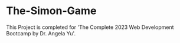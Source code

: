# The-Simon-Game
This Project is completed for 'The Complete 2023 Web Development Bootcamp by Dr. Angela Yu'. 
